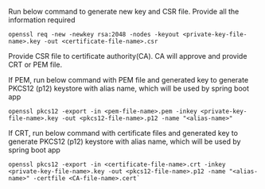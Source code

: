 Run below command to generate new key and CSR file. Provide all the information required
```
openssl req -new -newkey rsa:2048 -nodes -keyout <private-key-file-name>.key -out <certificate-file-name>.csr
```

Provide CSR file to certificate authority(CA). CA will approve and provide CRT or PEM file.

If PEM, run below command with PEM file and generated key to generate PKCS12 (p12) keystore with alias name, which will be used by spring boot app 
```
openssl pkcs12 -export -in <pem-file-name>.pem -inkey <private-key-file-name>.key -out <pkcs12-file-name>.p12 -name "<alias-name>"
```

If CRT, run below command with certificate files and generated key to generate PKCS12 (p12) keystore with alias name, which will be used by spring boot app
``` 
openssl pkcs12 -export -in <certificate-file-name>.crt -inkey <private-key-file-name>.key -out <pkcs12-file-name>.p12 -name "<alias-name>" -certfile <CA-file-name>.cert`
```
